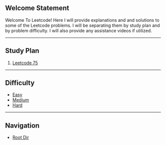 ## Welcome Statement

Welcome To Leetcode! Here I will provide explanations and and solutions to some of the Leetcode problems. I will be separating them by study plan and by problem difficulty. I will also provide any assistance videos if utilized. 

****
## Study Plan

1) [Leetcode 75](Leetcode_75.md)

****
## Difficulty

- [Easy](Easy/Index.md)
- [Medium](Medium/Index.md)
- [Hard](Hard/Index.md)

****
## Navigation

- [Root Dir](Assets/README.md) 
